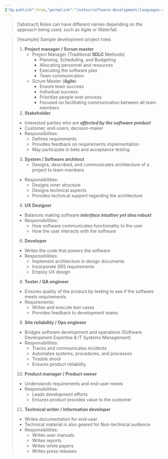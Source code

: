 ```yaml
---
{"dg-publish":true,"permalink":"/notes/software-development/languages-and-frameworks/full-stack-javascript-course-by-ibm-coursera/001-introduction-to-software-engineering/module-1-sdlc-software-development-lifecycle/009-roles-in-software-engineering-projects/","tags":["programming","softwareengineering","softwaredevelopment","SDLC"],"created":"2025-07-13T15:24:50.217+08:00"}
---
```



> [!abstract]
> Roles can have different names depending on the approach being used, such as Agile or Waterfall.

> [!example] Sample development project roles
>
> 1. **Project manager / Scrum master**
>    - Project Manager (Traditional **SDLC** Methods)
>      - Planning, Scheduling, and Budgeting
>      - Allocating personnel and resources
>      - Executing the software plan
>      - Team communication
>    - Scrum Master (**Agile**)
>      - Ensure team success
>      - Individual success
>      - Prioritize people over process
>      - Focused on facilitating communication between all team members
> 2. **Stakeholder**
>
> - Interested parties who are **_affected by the software product_**
> - Customer, end-users, decision-maker
> - Responsibilities:
>   - Defines requirements
>   - Provides feedback on requirements implementation
>   - May participate in beta and acceptance testing
>
> 3. **System / Software architect**
>    - Designs, described, and communicates architecture of a project to team members
>
> - Responsibilities:
>   - Designs inner structure
>   - Designs technical aspects
>   - Provides technical support regarding the architecture
>
> 4. **UX Designer**
>
> - Balances making software **_interface intuitive yet also robust_**
> - Responsibilities:
>   - How software communicates functionality to the user
>   - How the user interacts with the software
>
> 6. **Developer**
>
> - Writes the code that powers the software
> - Responsibilities:
>   - Implement architecture in design documents
>   - Incorporate SRS requirements
>   - Employ UX design
>
> 8. **Tester / QA engineer**
>
> - Ensures quality of the product by testing to see if the software meets requirements
> - Requirements:
>   - Writes and execute test cases
>   - Provides feedback to development teams
>
> 9. **Site reliability / Ops engineer**
>
> - Bridges software development and operations (Software Development Expertise & IT Systems Management)
> - Responsibilities:
>   - Tracks and communicates incidents
>   - Automates systems, procedures, and processes
>   - Trouble shoot
>   - Ensures product reliability
>
> 10. **Product manager / Product owner**
>
> - Understands requirements and end-user needs
> - Responsibilities:
>   - Leads development efforts
>   - Ensures product provides value to the customer
>
> 11. **Technical writer / Information developer**
>
> - Writes documentation for end-user
> - Technical material is also geared for Non-technical audience
> - Responsibilities:
>   - Writes user manuals
>   - Writes reports
>   - Writes white papers
>   - Writes press releases
